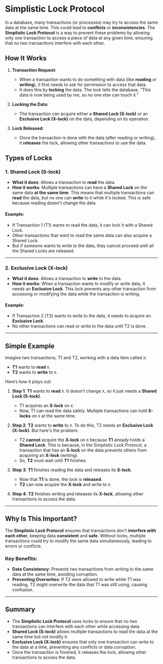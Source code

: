 # Simplistic Lock Protocol

In a database, many transactions (or processes) may try to access the same data at the same time. This could lead to **conflicts** or **inconsistencies**. The **Simplistic Lock Protocol** is a way to prevent these problems by allowing only one transaction to access a piece of data at any given time, ensuring that no two transactions interfere with each other.

## How It Works

1. **Transaction Request**: 
   - When a transaction wants to do something with data (like **reading** or **writing**), it first needs to ask for permission to access that data.
   - It does this by **locking** the data. The lock tells the database, "This data is now being used by me, so no one else can touch it."

2. **Locking the Data**:
   - The transaction can acquire either a **Shared Lock (S-lock)** or an **Exclusive Lock (X-lock)** on the data, depending on its operation.

3. **Lock Released**: 
   - Once the transaction is done with the data (after reading or writing), it **releases** the lock, allowing other transactions to use the data.

## Types of Locks

### 1. Shared Lock (S-lock)

- **What it does**: Allows a transaction to **read** the data.
- **How it works**: Multiple transactions can have a **Shared Lock** on the same data **at the same time**. This means that multiple transactions can **read** the data, but no one can **write** to it while it's locked. This is safe because reading doesn’t change the data.

#### Example:
- If Transaction 1 (T1) wants to read the data, it can lock it with a Shared Lock.
- Other transactions that want to read the same data can also acquire a Shared Lock.
- But if someone wants to write to the data, they cannot proceed until all the Shared Locks are released.

---

### 2. Exclusive Lock (X-lock)

- **What it does**: Allows a transaction to **write** to the data.
- **How it works**: When a transaction wants to modify or write data, it needs an **Exclusive Lock**. This lock prevents any other transaction from accessing or modifying the data while the transaction is writing.

#### Example:
- If Transaction 2 (T2) wants to write to the data, it needs to acquire an **Exclusive Lock**.
- No other transactions can read or write to the data until T2 is done.

---

## Simple Example

Imagine two transactions, T1 and T2, working with a data item called `X`:

- **T1** wants to **read** `X`.
- **T2** wants to **write** to `X`.

Here’s how it plays out:

1. **Step 1**: **T1** wants to **read** `X`. It doesn’t change `X`, so it just needs a **Shared Lock (S-lock)**.
   - T1 acquires an **S-lock** on `X`.
   - Now, T1 can read the data safely. Multiple transactions can hold **S-locks** on `X` at the same time.

2. **Step 2**: **T2** wants to **write** to `X`. To do this, T2 needs an **Exclusive Lock (X-lock)**. But here's the problem:
   - T2 **cannot** acquire the **X-lock** on `X` because **T1** already holds a **Shared Lock**. This is because, in the Simplistic Lock Protocol, a transaction that has an **S-lock** on the data prevents others from acquiring an **X-lock** (writing).
   - So, **T2** must wait until **T1** finishes.

3. **Step 3**: **T1** finishes reading the data and releases its **S-lock**.
   - Now that **T1** is done, the lock is **released**.
   - **T2** can now acquire the **X-lock** and write to `X`.

4. **Step 4**: **T2** finishes writing and releases its **X-lock**, allowing other transactions to access the data.

---

## Why Is This Important?

The **Simplistic Lock Protocol** ensures that transactions don’t **interfere with each other**, keeping data **consistent** and **safe**. Without locks, multiple transactions could try to modify the same data simultaneously, leading to errors or conflicts.

### Key Benefits:
- **Data Consistency**: Prevents two transactions from writing to the same data at the same time, avoiding corruption.
- **Preventing Overwrites**: If T2 were allowed to write while T1 was reading, T2 might overwrite the data that T1 was still using, causing confusion.

---

## Summary

- The **Simplistic Lock Protocol** uses locks to ensure that no two transactions can interfere with each other while accessing data.
- **Shared Lock (S-lock)** allows multiple transactions to read the data at the same time but not modify it.
- **Exclusive Lock (X-lock)** ensures that only one transaction can write to the data at a time, preventing any conflicts or data corruption.
- Once the transaction is finished, it releases the lock, allowing other transactions to access the data.

